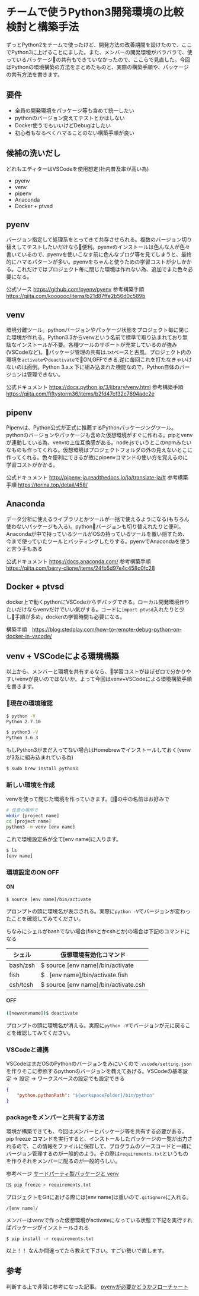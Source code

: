 # チームで使うPython3開発環境の比較検討と構築手法

ずっとPython2をチームで使ったけど、開発方法の改善期間を設けたので、ここでPython3に上げることにました。また、メンバーの開発環境がバラバラで、使っているパッケージの共有もできていなかったので、ここらで見直した。今回はPythonの環境構築の方法をまとめたものと、実際の構築手順や、パッケージの共有方法を書きます。

## 要件

* 全員の開発環境をパッケージ等も含めて統一したい
* pythonのバージョン変えてテストとかはしない
* Docker使うでもいいけどDebugはしたい
* 初心者もなるべくハマることのない構築手順が良い

## 候補の洗いだし
どれもエディターはVSCodeを使用想定(社内普及率が高い為)

* pyenv
* venv
* pipenv
* Anaconda
* Docker + ptvsd

## pyenv
バージョン指定して処理系をとってきて共存させられる。複数のバージョン切り替えしてテストしたいだけなら便利。pyenvのインストールは色んな人が色々書いているので、pyenvを使いこなす前に色んなブログ等を見てしまうと、最終的にハマるパターンが多い。pyenvをちゃんと使うための学習コストが少しかかる。これだけではプロジェクト毎に閉じた環境は作れない為、追加でまた色々必要になる。

公式ソース https://github.com/pyenv/pyenv
参考構築手順 https://qiita.com/koooooo/items/b21d87ffe2b56d0c589b

## venv
環境分離ツール。pythonバージョンやパッケージ状態をプロジェクト毎に閉じた環境が作れる。Python3.3からvenvという名前で標準で取り込まれており無駄なインストールが不要。各種ツールのサポートが充実しているのが強み(VSCodeなど)。パッケージ管理の共有は.txtベースと古風。プロジェクト内の環境を```activate```や```deactivate```でON,OFFできる.逆に毎回これを打たなきゃいけないのは面倒。Python 3.x.x 下に組み込まれた機能なので，Python自体のバージョンは管理できない。

公式ドキュメント https://docs.python.jp/3/library/venv.html
参考構築手順 https://qiita.com/fiftystorm36/items/b2fd47cf32c7694adc2e

## pipenv
Pipenvは、Python公式が正式に推薦するPythonパッケージングツール。pythonのバージョンやパッケージも含めた仮想環境がすぐに作れる。pipとvenvが連動している為、venvの上位互換感がある。node.jsでいうとこのnpmみたいなものも作ってくれる。仮想環境はプロジェクトフォルダの外の見えないとこに作ってくれる。色々便利にできるが故にpipenvコマンドの使い方を覚えるのに学習コストがかかる。

公式ドキュメント http://pipenv-ja.readthedocs.io/ja/translate-ja/#
参考構築手順 https://torina.top/detail/458/

## Anaconda
データ分析に使えるライブラリとかツールが一括で使えるようになる(もちろん使わないパッケージも入る)。pythonバージョンも切り替えれたりと便利。Anacondaが中で持っているツールがOSの持っているツールを覆い隠すため、今まで使っていたツールとバッティングしたりする。pyenvでAnacondaを使うと言う手もある

公式ドキュメント https://docs.anaconda.com/
参考構築手順 https://qiita.com/berry-clione/items/24fb5d97e4c458c0fc28

## Docker + ptvsd
docker上で動くpythonにVSCodeからデバッグできる。ローカル開発環境作りたいだけならvenvだけでいい気がする。コードに```import ptvsd```入れたりと少し手順が多め。dockerの学習時間も必要になる。

構築手順　https://blog.stedplay.com/how-to-remote-debug-python-on-docker-in-vscode/

## venv + VSCodeによる環境構築
以上から、メンバーと環境を共有するなら、学習コストがほぼゼロで分かりやすいvenvが良いのではないか。よって今回はvenv+VSCodeによる環境構築手順を書きます。

### 現在の環境確認

```bash
$ python -V
Python 2.7.10

$ python3 -V
Python 3.6.3
```

もしPython3がまだ入ってない場合はHomebrewでインストールしておく(venvが3系に組み込まれている為)

```bash
$ sudo brew install python3
```

### 新しい環境を作成

venvを使って閉じた環境を作っていきます。[]の中の名前はお好みで

```bash
# 任意の場所で
mkdir [project name]
cd [project name]
python3 -m venv [env name]
```

これで環境設定系が全て[env name]に入ります。

```bash
$ ls
[env name]
```

### 環境設定のON OFF

#### ON

```
$ source [env name]/bin/activate
```
プロンプトの頭に環境名が表示される。実際に```python -V```でバージョンが変わったことを確認してみてください。

ちなみにシェルがbashでない場合(fishとかcshとか)の場合は下記のコマンドになる

|シェル  |仮想環境有効化コマンド  |
|---|---|
|bash/zsh|$ source [env name]/bin/activate|
|fish|$ . [env name]/bin/activate.fish|
|csh/tcsh|$ source [env name]/bin/activate.csh|

#### OFF

```bash
([newvenvname])$ deactivate
```

プロンプトの頭に環境名が消える。実際に```python -V```でバージョンが元に戻ることを確認してみてください。

### VSCodeと連携

VSCodeはまだOSのPythonのバージョンをみにいくので```.vscode/setting.json```を作りそこに参照するpythonのバージョンを教えてあげる。VSCodeの基本設定 -> 設定 -> ワークスペースの設定でも設定できる

```json
{
    "python.pythonPath": "${workspaceFolder}/bin/python"
}
```

### packageをメンバーと共有する方法
環境が構築できても、今回はメンバーとパッケージ等を共有する必要がある。
pip freeze コマンドを実行すると、インストールしたパッケージの一覧が出力されるので、この情報をファイルに保存して、プログラムのソースコードと一緒にバージョン管理するのが一般的のよう。その際は```requirements.txt```というものを作りそれをメンバーに配るのが一般的らしい。

参考ページ [サードパーティ製パッケージと venv](http://bootcamp-text.readthedocs.io/textbook/6_venv.html)

```bash
$ pip freeze > requirements.txt
```
プロジェクトをGitにあげる際には[env name]は重いので```.gitignore```に入れる。

```txt:.gitignore
/[env name]/
```

メンバーはvenvで作った仮想環境がactivateになっている状態で下記を実行すればパッケージがインストールされる

```
$ pip install -r requirements.txt
```

以上！！
なんか間違ってたら教えて下さい。すごい勢いで直します。

## 参考
判断する上で非常に参考になった記事。
[pyenvが必要かどうかフローチャート](https://qiita.com/shibukawa/items/0daab479a2fd2cb8a0e7)

